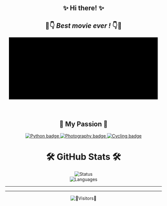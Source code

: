 <html lang="en">
<head>
    <!-- Google Tag Manager -->
<script async src="https://www.googletagmanager.com/gtag/js?id=GTM-596G5KGT"></script>
    <script>
      window.dataLayer = window.dataLayer || [];
      function gtag(){dataLayer.push(arguments);}
      gtag('js', new Date());

      gtag('config', 'GTM-596G5KGT');
</script>
</head>


<div id="hi" align="center">

## ✨ Hi there! ✨


## 👀👇 ***Best movie ever !*** 👇👀

</div>
<html lang="en">
  <body>
    <div id="matrix" align="center">
    <a href="https://en.wikipedia.org/wiki/The_Matrix">
      <img src="https://github.com/ivanmarinoff/ivanmarinoff/blob/main/matrix.gif?raw=true" width="480" height="200" alt="Matrix gif"/>
    </a>
    </div>
  </body>
</html>
<br/><br/>
<div id="passion" align="center">

## 💖 My Passion 💖

</div>


<div id="badges" align="center">

<a href="https://rb.gy/vtue8">
    <img src="https://img.shields.io/badge/I%20Love-🐍 Python 🐍-ff69b4" alt="Python badge">
</a>    
<a href="https://rb.gy/gui7f">
    <img src="https://img.shields.io/badge/I%20love-📷 Photography 📷-red" alt="Photography badge">
</a>
<a href="https://rb.gy/i09gq">
    <img src="https://img.shields.io/badge/I%20love-🚴‍♂️Cycling🚴‍♂️-yellowgreen" alt="Cycling badge">
</a>
</div>

<div id="stats" align="center">

# 🛠️ GitHub Stats 🛠️
<div id="stats" align="center">

<img src="https://github-readme-streak-stats.herokuapp.com/?user=ivanmarinoff&theme=highcontrast&hide_border=false" alt="Status" >
<div id="stats" align="center">

<img src="https://github-readme-stats.vercel.app/api/top-langs/?username=ivanmarinoff&theme=highcontrast&hide_border=false&include_all_commits=true&count_private=false&layout=compact" alt="Languages" >
</div>  
</div>  
</div>  

---

---

<div id="stats" align="center">

![👀Visitors👀](https://api.visitorbadge.io/api/combined?path=https%3A%2F%2Fgithub.com%2Fivanmarinoff&countColor=%23d9e3f0&style=plastic&labelStyle=upper)

</div>
</html>